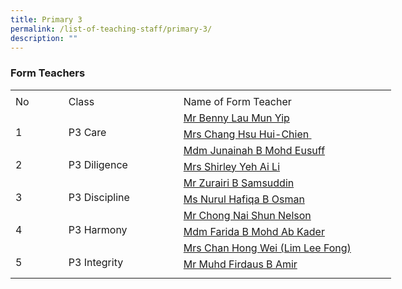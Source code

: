 ```yaml
---
title: Primary 3
permalink: /list-of-teaching-staff/primary-3/
description: ""
---
```

###  **Form Teachers**


<table style="border-collapse:
 collapse;width:457pt" width="610" cellspacing="0" cellpadding="0" border="0"><colgroup><col style="mso-width-source:userset;mso-width-alt:2742;width:56pt" width="75"> <col style="mso-width-source:userset;mso-width-alt:6582;width:135pt" width="180"> <col style="mso-width-source:userset;mso-width-alt:12982;width:266pt" width="355"></colgroup><tbody><tr style="mso-height-source:userset;height:4.5pt" height="6"><td style="height:4.5pt;width:56pt" width="75" class="xl66" height="6"></td><td style="width:135pt" width="180"></td><td style="width:266pt" width="355"></td></tr><tr style="height:15.75pt" height="21"><td style="height:15.75pt;width:56pt" width="75" class="xl68" height="21">No</td><td style="border-left:none;width:135pt" width="180" class="xl67">Class</td><td style="border-left:none;width:266pt" width="355" class="xl67">Name of Form Teacher</td></tr><tr style="height:15.75pt" height="21"><td style="height:31.5pt;width:56pt" width="75" class="xl69" height="42" rowspan="2">
<br>1</td><td style="width:135pt" width="180" class="xl70" rowspan="2">
<br>P3 Care</td><td style="border-top:none" class="xl71"><a href="mailto:lau_mun_yip_benny@moe.edu.sg">Mr Benny Lau Mun Yip</a></td></tr><tr style="height:15.75pt" height="21"><td style="height:15.75pt;border-top:none" class="xl71" height="21"><a href="mailto:hsu_hui-chien@moe.edu.sg">Mrs Chang Hsu Hui-Chien<span style="mso-spacerun:yes">&nbsp;</span></a></td></tr><tr style="height:15.75pt" height="21"><td style="height:31.5pt;width:56pt" width="75" class="xl69" height="42" rowspan="2">
<br>2</td><td style="width:135pt" width="180" class="xl70" rowspan="2">
<br>P3 Diligence</td><td style="border-top:none" class="xl71"><a href="mailto:junainah_mohamed_eusuff@moe.edu.sg">Mdm Junainah B Mohd Eusuff</a></td></tr><tr style="height:15.75pt" height="21"><td style="height:15.75pt;border-top:none" class="xl71" height="21"><a href="mailto:ng_ai_li_shirleywijaya@moe.edu.sg">Mrs Shirley Yeh Ai Li</a></td></tr><tr style="height:15.75pt" height="21"><td style="height:31.5pt;width:56pt" width="75" class="xl69" height="42" rowspan="2">
<br>3</td><td style="width:135pt" width="180" class="xl70" rowspan="2">
<br>P3 Discipline</td><td style="border-top:none" class="xl71"><a href="mailto:zurairi_samsuddin@moe.edu.sg">Mr Zurairi B Samsuddin</a></td></tr><tr style="height:15.75pt" height="21"><td style="height:15.75pt;border-top:none" class="xl71" height="21"><a href="mailto:nurul_hafiqa_osman@moe.edu.sg">Ms Nurul Hafiqa B Osman</a></td></tr><tr style="height:15.75pt" height="21"><td style="height:31.5pt;width:56pt" width="75" class="xl69" height="42" rowspan="2">
<br>4</td><td style="width:135pt" width="180" class="xl70" rowspan="2">
<br>P3 Harmony</td><td style="border-top:none" class="xl71"><a href="mailto:nelson_chong@moe.edu.sg">Mr Chong Nai Shun Nelson</a></td></tr><tr style="height:15.75pt" height="21"><td style="height:15.75pt;border-top:none" class="xl71" height="21"><a href="mailto:farida_kader@moe.edu.sg">Mdm Farida B Mohd Ab Kader</a></td></tr><tr style="height:15.75pt" height="21"><td style="height:31.5pt;width:56pt" width="75" class="xl69" height="42" rowspan="2">
<br>5</td><td style="width:135pt" width="180" class="xl70" rowspan="2">
<br>P3 Integrity</td><td style="border-top:none" class="xl71"><a href="mailto:lim_lee_fong@moe.edu.sg">Mrs Chan Hong Wei (Lim Lee Fong)</a></td></tr><tr style="height:15.75pt" height="21"><td style="height:15.75pt;border-top:none" class="xl71" height="21"><a href="mailto:muhammad_firdaus_Amir@moe.edu.sg">Mr Muhd Firdaus B Amir</a></td></tr><tr style="mso-height-source:userset;height:6.75pt" height="9"><td style="height:6.75pt" class="xl66" height="9"></td><td></td><td></td></tr></tbody></table>